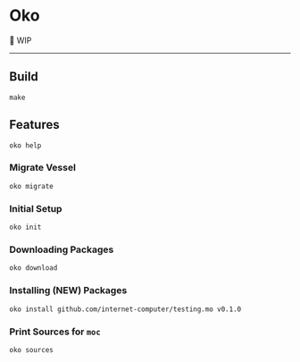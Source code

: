 # Oko

🚧 WIP

---

## Build

```shell
make
```

## Features

```shell
oko help
```

### Migrate Vessel

```shell
oko migrate
```

### Initial Setup

```shell
oko init
```

### Downloading Packages

```shell
oko download
```

### Installing (NEW) Packages

```shell
oko install github.com/internet-computer/testing.mo v0.1.0
```

### Print Sources for `moc`

```shell
oko sources
```
